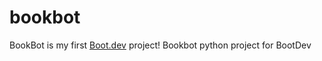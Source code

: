 # bookbot

BookBot is my first [Boot.dev](https://www.boot.dev) project!
Bookbot python project for BootDev

